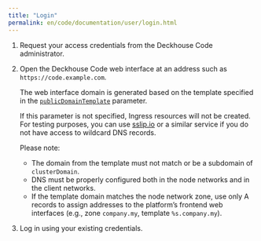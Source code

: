 ```yaml
---
title: "Login"
permalink: en/code/documentation/user/login.html
---
```


1. Request your access credentials from the Deckhouse Code administrator.  

1. Open the Deckhouse Code web interface at an address such as `https://code.example.com`.

   The web interface domain is generated based on the template specified in the [`publicDomainTemplate`](/documentation.html#publicdomaintemplate) parameter.

   If this parameter is not specified, Ingress resources will not be created. For testing purposes, you can use [sslip.io](https://sslip.io) or a similar service if you do not have access to wildcard DNS records.

   Please note:
   - The domain from the template must not match or be a subdomain of `clusterDomain`.
   - DNS must be properly configured both in the node networks and in the client networks.
   - If the template domain matches the node network zone, use only A records to assign addresses to the platform’s frontend web interfaces (e.g., zone `company.my`, template `%s.company.my`).

1. Log in using your existing credentials.
